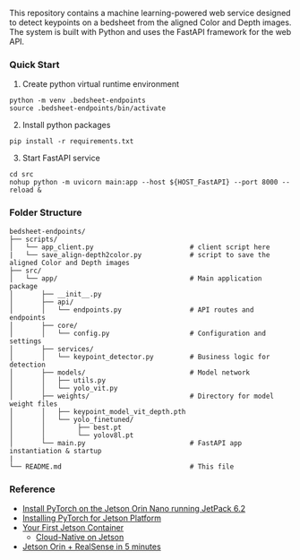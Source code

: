This repository contains a machine learning-powered web service designed to detect keypoints on a bedsheet from the aligned Color and Depth images. 
The system is built with Python and uses the FastAPI framework for the web API.

### Quick Start
1. Create python virtual runtime environment
```
python -m venv .bedsheet-endpoints
source .bedsheet-endpoints/bin/activate
```

2. Install python packages  
```
pip install -r requirements.txt
```

3. Start FastAPI service
```
cd src
nohup python -m uvicorn main:app --host ${HOST_FastAPI} --port 8000 --reload &
```

### Folder Structure
```
bedsheet-endpoints/
├── scripts/
│   └── app_client.py                        # client script here
|   └── save_align-depth2color.py            # script to save the aligned Color and Depth images 
├── src/
│   └── app/                                 # Main application package
│       ├── __init__.py
│       ├── api/
│       │   └── endpoints.py                 # API routes and endpoints
│       ├── core/
│       │   └── config.py                    # Configuration and settings
│       ├── services/
│       │   └── keypoint_detector.py         # Business logic for detection
│       ├── models/                          # Model network
│       │   ├── utils.py
│       │   └── yolo_vit.py
│       ├── weights/                         # Directory for model weight files
│       │   ├── keypoint_model_vit_depth.pth 
│       │   └── yolo_finetuned/
│       │        ├── best.pt
│       │        └── yolov8l.pt     
│       └── main.py                          # FastAPI app instantiation & startup
|
└── README.md                                # This file
```

### Reference
- [Install PyTorch on the Jetson Orin Nano running JetPack 6.2](https://ninjalabo.ai/blogs/jetson_pytorch.html)
- [Installing PyTorch for Jetson Platform](https://docs.nvidia.com/deeplearning/frameworks/install-pytorch-jetson-platform/index.html)  
- [Your First Jetson Container](https://developer.nvidia.com/embedded/learn/tutorials/jetson-container)
  - [Cloud-Native on Jetson](https://developer.nvidia.com/embedded/jetson-cloud-native)
- [Jetson Orin + RealSense in 5 minutes](https://jetsonhacks.com/2025/03/20/jetson-orin-realsense-in-5-minutes/)

